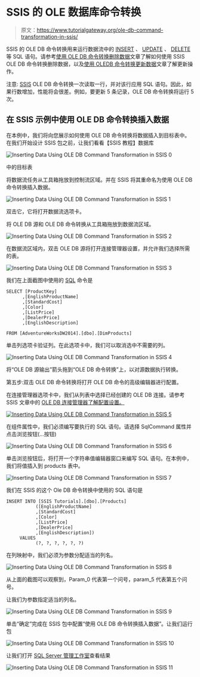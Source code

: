 # SSIS 的 OLE 数据库命令转换

> 原文：<https://www.tutorialgateway.org/ole-db-command-transformation-in-ssis/>

SSIS 的 OLE DB 命令转换用来运行数据流中的 [INSERT](https://www.tutorialgateway.org/sql-insert-statement/) 、 [UPDATE](https://www.tutorialgateway.org/sql-update-statement/) 、 [DELETE](https://www.tutorialgateway.org/sql-insert-statement/) 等 SQL 语句。请参考[使用 OLE DB 命令转换删除数据](https://www.tutorialgateway.org/delete-data-using-oledb-command-transformation-in-ssis/)文章了解如何使用 SSIS OLE DB 命令转换删除数据，以及[使用 OLEDB 命令转换更新数据](https://www.tutorialgateway.org/update-data-using-oledb-command-transformation-in-ssis/)文章了解更新操作。

注意: [SSIS](https://www.tutorialgateway.org/ssis/) OLE DB 命令转换一次读取一行，并对该行应用 SQL 语句。因此，如果行数增加，性能将会很差。例如，要更新 5 条记录，OLE DB 命令转换将运行 5 次。

## 在 SSIS 示例中使用 OLE DB 命令转换插入数据

在本例中，我们将向您展示如何使用 OLE DB 命令转换将数据插入到目标表中。在我们开始设计 SSIS 包之前，让我们看看【SSIS 教程】数据库

![Inserting Data Using OLE DB Command Transformation in SSIS 0](img/8a1a06b4adc921f284673bd6b3e44b8f.png)

中的目标表

将数据流任务从工具箱拖放到控制流区域。并在 SSIS 将其重命名为使用 OLE DB 命令转换插入数据。

![Inserting Data Using OLE DB Command Transformation in SSIS 1](img/d21fec6fbcbe0c73a8d102247860a23e.png)

双击它，它将打开数据流选项卡。

将 OLE DB 源和 OLE DB 命令转换从工具箱拖放到数据流区域。

![Inserting Data Using OLE DB Command Transformation in SSIS 2](img/8e58fb1644654d6fecd268b90c9b3a9f.png)

在数据流区域内，双击 OLE DB 源将打开连接管理器设置，并允许我们选择所需的表。

![Inserting Data Using OLE DB Command Transformation in SSIS 3](img/4517d3f8c7e5837c16e40fa4c612cdbd.png)

我们在上面截图中使用的 [SQL](https://www.tutorialgateway.org/sql/) 命令是

```
SELECT [ProductKey]
      ,[EnglishProductName]
      ,[StandardCost]
      ,[Color]
      ,[ListPrice]
      ,[DealerPrice]
      ,[EnglishDescription]

FROM [AdventureWorksDW2014].[dbo].[DimProducts]
```

单击列选项卡验证列。在此选项卡中，我们可以取消选中不需要的列。

![Inserting Data Using OLE DB Command Transformation in SSIS 4](img/6acaba92e762f8bf6d02f74c31c57778.png)

将“OLE DB 源输出”箭头拖到“OLE DB 命令转换”上，以对源数据执行转换。

第五步:双击 OLE DB 命令转换将打开 OLE DB 命令的高级编辑器进行配置。

在连接管理器选项卡中，我们从列表中选择已经创建的 OLE DB 连接。请参考 SSIS 文章中的 [OLE DB 连接管理器了解配置设置。](https://www.tutorialgateway.org/ole-db-connection-manager-in-ssis/)

[![Inserting Data Using OLE DB Command Transformation in SSIS 5](img/72dba48296dcb4900d175a968a20ef3d.png)](https://www.tutorialgateway.org/ole-db-connection-manager-in-ssis/)

在组件属性中，我们必须编写要执行的 SQL 语句。请选择 SqlCommand 属性并点击浏览按钮(…按钮)

![Inserting Data Using OLE DB Command Transformation in SSIS 6](img/4d8d3c25883d0f838a740f9b5bc09c25.png)

单击浏览按钮后，将打开一个字符串值编辑器窗口来编写 SQL 语句。在本例中，我们将值插入到 products 表中。

![Inserting Data Using OLE DB Command Transformation in SSIS 7](img/93cbacd9c820b44d39719189fb103903.png)

我们在 SSIS 的这个 Ole DB 命令转换中使用的 SQL 语句是

```
INSERT INTO [SSIS Tutorials].[dbo].[Products]
           ([EnglishProductName]
           ,[StandardCost]
           ,[Color]
           ,[ListPrice]
           ,[DealerPrice]
           ,[EnglishDescription])
     VALUES
           (?, ?, ?, ?, ?, ?)
```

在列映射中，我们必须为参数分配适当的列名。

![Inserting Data Using OLE DB Command Transformation in SSIS 8](img/b4975d33da67a391732b4376f5a64fdf.png)

从上面的截图可以观察到，Param_0 代表第一个问号，param_5 代表第五个问号。

让我们为参数指定适当的列名。

![Inserting Data Using OLE DB Command Transformation in SSIS 9](img/c6289efeba7f8b5405025630d4673cc2.png)

单击“确定”完成在 SSIS 包中配置“使用 OLE DB 命令转换插入数据”。让我们运行包

![Inserting Data Using OLE DB Command Transformation in SSIS 10](img/d838615c8e09a77778acc24157ccb81a.png)

让我们打开 [SQL Server 管理工作室](https://www.tutorialgateway.org/sql/)查看结果

![Inserting Data Using OLE DB Command Transformation in SSIS 11](img/12abe00d6ef557ad72624bf5e66e1f28.png)